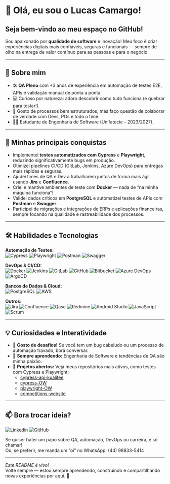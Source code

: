 # 👋 Olá, eu sou o Lucas Camargo!

## Seja bem-vindo ao meu espaço no GitHub!

Sou apaixonado por **qualidade de software** e inovação! Meu foco é criar experiências digitais mais confiáveis, seguras e funcionais — sempre de olho na entrega de valor contínuo para as pessoas e para o negócio.

---

## 🚀 Sobre mim

- 🛠 **QA Pleno** com +3 anos de experiência em automação de testes E2E, APIs e validação manual de ponta a ponta.
- 💻 Curioso por natureza: adoro descobrir como tudo funciona (e quebrar para testar!).
- 🧩 Gosto de processos bem estruturados, mas faço questão de colaborar de verdade com Devs, POs e todo o time.
- 👨‍💻 Estudante de Engenharia de Software (Unifatecie – 2023/2027).

---

## 🌟 Minhas principais conquistas

- Implementei **testes automatizados com Cypress** e **Playwright**, reduzindo significativamente bugs em produção.
- Otimizei pipelines CI/CD (GitLab, Jenkins, Azure DevOps) para entregas mais rápidas e seguras.
- Ajudei times de QA e Dev a trabalharem juntos de forma mais ágil usando **Jira** e **Confluence**.
- Criei e mantive ambientes de teste com **Docker** — nada de “na minha máquina funciona”!
- Validei dados críticos em **PostgreSQL** e automatizei testes de APIs com **Postman** e **Swagger**.
- Participei de migrações e integrações de ERPs e aplicações financeiras, sempre focando na qualidade e rastreabilidade dos processos.

---

## 🛠️ Habilidades e Tecnologias

**Automação de Testes:**  
![Cypress](https://img.shields.io/badge/-Cypress-17202C?logo=cypress&logoColor=white&style=flat-square)
![Playwright](https://img.shields.io/badge/-Playwright-2EAD33?logo=playwright&logoColor=white&style=flat-square)
![Postman](https://img.shields.io/badge/-Postman-FF6C37?logo=postman&logoColor=white&style=flat-square)
![Swagger](https://img.shields.io/badge/-Swagger-85EA2D?logo=swagger&logoColor=white&style=flat-square)

**DevOps & CI/CD:**  
![Docker](https://img.shields.io/badge/-Docker-2496ED?logo=docker&logoColor=white&style=flat-square)
![Jenkins](https://img.shields.io/badge/-Jenkins-D24939?logo=jenkins&logoColor=white&style=flat-square)
![GitLab](https://img.shields.io/badge/-GitLab-FC6D26?logo=gitlab&logoColor=white&style=flat-square)
![GitHub](https://img.shields.io/badge/-GitHub-181717?logo=github&logoColor=white&style=flat-square)
![Bitbucket](https://img.shields.io/badge/-Bitbucket-0052CC?logo=bitbucket&logoColor=white&style=flat-square)
![Azure DevOps](https://img.shields.io/badge/-Azure%20DevOps-0078D7?logo=azuredevops&logoColor=white&style=flat-square)
![ArgoCD](https://img.shields.io/badge/-Argo%20CD-FE4C00?logo=argo&logoColor=white&style=flat-square)

**Bancos de Dados & Cloud:**  
![PostgreSQL](https://img.shields.io/badge/-PostgreSQL-4169E1?logo=postgresql&logoColor=white&style=flat-square)
![AWS](https://img.shields.io/badge/-AWS-FF9900?logo=amazonaws&logoColor=white&style=flat-square)

**Outros:**  
![Jira](https://img.shields.io/badge/-Jira-0052CC?logo=jira&logoColor=white&style=flat-square)
![Confluence](https://img.shields.io/badge/-Confluence-172B4D?logo=confluence&logoColor=white&style=flat-square)
![Qase](https://img.shields.io/badge/-Qase-2A2A2A?logo=qase&logoColor=white&style=flat-square)
![Redmine](https://img.shields.io/badge/-Redmine-B32024?logo=redmine&logoColor=white&style=flat-square)
![Android Studio](https://img.shields.io/badge/-Android%20Studio-3DDC84?logo=androidstudio&logoColor=white&style=flat-square)
![JavaScript](https://img.shields.io/badge/-JavaScript-F7DF1E?logo=javascript&logoColor=black&style=flat-square)
![Scrum](https://img.shields.io/badge/-Scrum-6DB33F?logo=azuredevops&logoColor=white&style=flat-square)

---

## 💡 Curiosidades e Interatividade

- 🔄 **Gosto de desafios!** Se você tem um bug cabeludo ou um processo de automação travado, bora conversar.
- 🧠 **Sempre aprendendo:** Engenharia de Software e tendências de QA são minha paixão.
- 🌱 **Projetos abertos:** Veja meus repositórios mais ativos, como testes com Cypress e Playwright:
  - [cypress-api-kualitee](https://github.com/LUCASCNASC/cypress-api-kualitee)
  - [cypress-OW](https://github.com/LUCASCNASC/cypress-OW)
  - [playwright-OW](https://github.com/LUCASCNASC/playwright-OW)
  - [competitions-website](https://github.com/LUCASCNASC/competitions-website)

---

## 📫 Bora trocar ideia?

[![Linkedin](https://img.shields.io/badge/-LinkedIn-0A66C2?logo=linkedin&logoColor=white&style=flat-square)](https://www.linkedin.com/in/lucascamargo-qa/)
[![GitHub](https://img.shields.io/badge/-GitHub-181717?logo=github&logoColor=white&style=flat-square)](https://github.com/LUCASCNASC)

Se quiser bater um papo sobre QA, automação, DevOps ou carreira, é só chamar!  
Ou, se preferir, me manda um “oi” no WhatsApp: (44) 98833-5414

---

*Este README é vivo!*  
Volte sempre — estou sempre aprendendo, construindo e compartilhando novas experiências por aqui. 🚀
